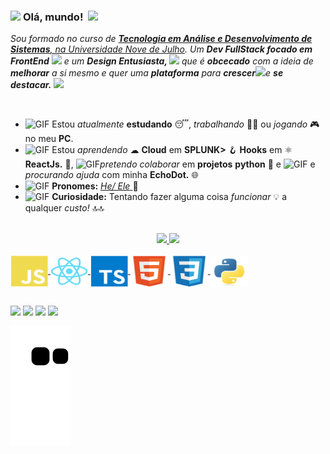 ### <img src="https://github.com/TheDudeThatCode/TheDudeThatCode/blob/master/Assets/Hi.gif" width="29px"> **Olá, mundo!** &nbsp;<img src="https://github.com/TheDudeThatCode/TheDudeThatCode/blob/master/Assets/Earth.gif" width="24px">
<p>
  <em>
    Sou formado no curso de <a href="https://www.uninove.br/cursos/ead/ead/tecnologia-analise-desenvolvimento-de-sistemas"> <b>Tecnologia em Análise e Desenvolvimento de Sistemas</b>, na Universidade Nove de Julho</a>.  
    Um <b>Dev FullStack focado em FrontEnd</b> <img src="https://github.com/TheDudeThatCode/TheDudeThatCode/blob/master/Assets/Developer.gif" width="30px"> e um <b>Design Entusiasta, </b> <img src="https://github.com/TheDudeThatCode/TheDudeThatCode/blob/master/Assets/Designer.gif" width="36px"> que é <b>obcecado</b> com a ideia de <b>melhorar</b> a si mesmo e quer uma <b>plataforma</b> para
    <b>crescer</b><img src="https://github.com/TheDudeThatCode/TheDudeThatCode/blob/master/Assets/Rocket.gif" width="18px">e
    <b>se destacar.</b> <img src="https://github.com/TheDudeThatCode/TheDudeThatCode/blob/master/Assets/Medal.gif" width="20px">
  </em>  
</p>

<br>

- <img alt="GIF" src="https://github.com/TheDudeThatCode/TheDudeThatCode/blob/master/Assets/wave.gif" width="20px" /> Estou *atualmente*  **estudando** 😴, *trabalhando* 👨‍💻 ou *jogando* 🎮 no meu **PC**.
- <img alt="GIF" src="https://github.com/TheDudeThatCode/TheDudeThatCode/blob/master/Assets/gandalf_parrot.gif" width="20px" /> Estou *aprendendo* ☁ **Cloud** em **SPLUNK>** 🪝 **Hooks** em ⚛️ **ReactJs.** 💪,&nbsp;<img alt="GIF" src="https://github.com/TheDudeThatCode/TheDudeThatCode/blob/master/Assets/headbang.gif" width="20px" />*pretendo colaborar* em **projetos** **python**&nbsp;🐍 e <img alt="GIF" src="https://github.com/TheDudeThatCode/TheDudeThatCode/blob/master/Assets/hmm.gif" width="20px" /> e *procurando* *ajuda* com minha **EchoDot.** 🌐
- <img alt="GIF" src="https://github.com/TheDudeThatCode/TheDudeThatCode/blob/master/Assets/powerup.gif" width="20px" /> **Pronomes:** [ *He/ Ele* ](https://pronoun.is/he) 🧔
- <img alt="GIF" src="https://github.com/TheDudeThatCode/TheDudeThatCode/blob/master/Assets/coin.gif" width="20px" /> **Curiosidade:** Tentando fazer alguma coisa *funcionar* 💡 a qualquer *custo!* 🔝🔝
<br>

<div align="center">
  <a href="https://github.com/danielrocha92">
  <img height="180em" src="https://github-readme-stats.vercel.app/api?username=danielrocha92&show_icons=true&theme=blue-green&include_all_commits=true&count_private=true"/>
  <img height="180em" src="https://github-readme-stats.vercel.app/api/top-langs/?username=danielrocha92&layout=compact&langs_count=7&theme=blue-green"/>
</div>
  <div style="display: inline_block"><br> 
  <img align="center" alt="Js" height="50" width="60" 
src="https://raw.githubusercontent.com/devicons/devicon/master/icons/javascript/javascript-plain.svg">
  <img align="center" alt="React" height="50" width="60"
src="https://raw.githubusercontent.com/devicons/devicon/master/icons/react/react-original.svg">
  <img align="center" alt="Ts" height="50" width="60"    
src="https://raw.githubusercontent.com/devicons/devicon/master/icons/typescript/typescript-plain.svg">
  <img align="center" alt="HTML" height="50" width="60" src="https://raw.githubusercontent.com/devicons/devicon/master/icons/html5/html5-original.svg">
  <img align="center" alt="CSS" height="50" width="60" src="https://raw.githubusercontent.com/devicons/devicon/master/icons/css3/css3-original.svg">
  <img align="center" alt="Python" height="50" width="60" src="https://raw.githubusercontent.com/devicons/devicon/master/icons/python/python-original.svg">
</div>

  ##

<div> 
  <a href="https://www.linkedin.com/in/daniel-rocha-bb730133/" target="_blank"><img src="https://img.shields.io/badge/-LinkedIn-%230077B5?style=for-the-badge&logo=linkedin&logoColor=white" target="_blank"></a>
  <a href = "mailto:danpsyero@gmail.com"><img src="https://img.shields.io/badge/-Gmail-%23333?style=for-the-badge&logo=gmail&logoColor=white" target="_blank"></a>
  <a href="https://discord.gg/danielrocha92#4038" target="_blank"><img src="https://img.shields.io/badge/Discord-7289DA?style=for-the-badge&logo=discord&logoColor=white" target="_blank"></a>
  <a href="https://www.instagram.com/px_danni/" target="_blank"><img src="https://img.shields.io/badge/-Instagram-%23E4405F?style=for-the-badge&logo=instagram&logoColor=white" target="_blank"></a>


  ![Snake animation](https://github.com/rafaballerini/rafaballerini/blob/output/github-contribution-grid-snake.svg)

</div>
